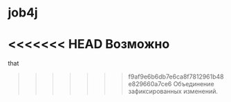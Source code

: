 # job4j


<<<<<<< HEAD
Возможно 
=======
that
>>>>>>> f9af9e6b6db7e6ca8f7812961b48e829660a7ce6
Объединение зафиксированных изменений.